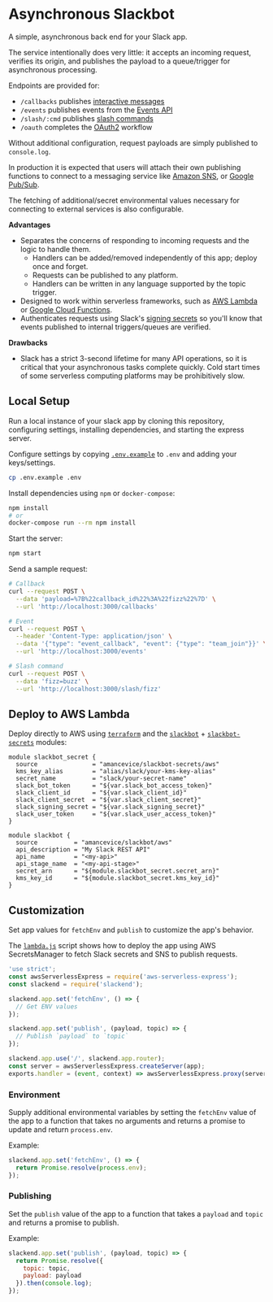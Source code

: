 # Asynchronous Slackbot

A simple, asynchronous back end for your Slack app.

The service intentionally does very little: it accepts an incoming request, verifies its origin, and publishes the payload to a queue/trigger for asynchronous processing.

Endpoints are provided for:

- `/callbacks` publishes [interactive messages](https://api.slack.com/interactive-messages)
- `/events` publishes events from the [Events API](https://api.slack.com/events-api)
- `/slash/:cmd` publishes [slash commands](https://api.slack.com/slash-commands)
- `/oauth` completes the [OAuth2](https://api.slack.com/docs/oauth) workflow

Without additional configuration, request payloads are simply published to `console.log`.

In production it is expected that users will attach their own publishing functions to connect to a messaging service like [Amazon SNS](https://aws.amazon.com/sns/), or [Google Pub/Sub](https://cloud.google.com/pubsub/docs/).

The fetching of additional/secret environmental values necessary for connecting to external services is also configurable.

**Advantages**

- Separates the concerns of responding to incoming requests and the logic to handle them.
  - Handlers can be added/removed independently of this app; deploy once and forget.
  - Requests can be published to any platform.
  - Handlers can be written in any language supported by the topic trigger.
- Designed to work within serverless frameworks, such as [AWS Lambda](https://aws.amazon.com/lambda/) or [Google Cloud Functions](https://cloud.google.com/functions/docs/).
- Authenticates requests using Slack's [signing secrets](https://api.slack.com/docs/verifying-requests-from-slack) so you'll know that events published to internal triggers/queues are verified.

**Drawbacks**

- Slack has a strict 3-second lifetime for many API operations, so it is critical that your asynchronous tasks complete quickly. Cold start times of some serverless computing platforms may be prohibitively slow.

## Local Setup

Run a local instance of your slack app by cloning this repository, configuring settings, installing dependencies, and starting the express server.

Configure settings by copying [`.env.example`](./.env.example) to `.env` and adding your keys/settings.

```bash
cp .env.example .env
```

Install dependencies using `npm` or `docker-compose`:

```bash
npm install
# or
docker-compose run --rm npm install
```

Start the server:

```bash
npm start
```

Send a sample request:

```bash
# Callback
curl --request POST \
  --data 'payload=%7B%22callback_id%22%3A%22fizz%22%7D' \
  --url 'http://localhost:3000/callbacks'

# Event
curl --request POST \
  --header 'Content-Type: application/json' \
  --data '{"type": "event_callback", "event": {"type": "team_join"}}' \
  --url 'http://localhost:3000/events'

# Slash command
curl --request POST \
  --data 'fizz=buzz' \
  --url 'http://localhost:3000/slash/fizz'
```

## Deploy to AWS Lambda

Deploy directly to AWS using [`terraform`](https://terraform.io) and the [`slackbot`](https://github.com/amancevice/terraform-aws-slackbot) + [`slackbot-secrets`](https://github.com/amancevice/terraform-aws-slackbot-secrets) modules:


```hcl
module slackbot_secret {
  source               = "amancevice/slackbot-secrets/aws"
  kms_key_alias        = "alias/slack/your-kms-key-alias"
  secret_name          = "slack/your-secret-name"
  slack_bot_token      = "${var.slack_bot_access_token}"
  slack_client_id      = "${var.slack_client_id}"
  slack_client_secret  = "${var.slack_client_secret}"
  slack_signing_secret = "${var.slack_signing_secret}"
  slack_user_token     = "${var.slack_user_access_token}"
}

module slackbot {
  source          = "amancevice/slackbot/aws"
  api_description = "My Slack REST API"
  api_name        = "<my-api>"
  api_stage_name  = "<my-api-stage>"
  secret_arn      = "${module.slackbot_secret.secret_arn}"
  kms_key_id      = "${module.slackbot_secret.kms_key_id}"
}
```

## Customization

Set app values for `fetchEnv` and `publish` to customize the app's behavior.

The [`lambda.js`](./lambda.js) script shows how to deploy the app using AWS SecretsManager to fetch Slack secrets and SNS to publish requests.

```javascript
'use strict';
const awsServerlessExpress = require('aws-serverless-express');
const slackend = require('slackend');

slackend.app.set('fetchEnv', () => {
  // Get ENV values
});

slackend.app.set('publish', (payload, topic) => {
  // Publish `payload` to `topic`
});

slackend.app.use('/', slackend.app.router);
const server = awsServerlessExpress.createServer(app);
exports.handler = (event, context) => awsServerlessExpress.proxy(server, event, context);
```

### Environment

Supply additional environmental variables by setting the `fetchEnv` value of the app to a function that takes no arguments and returns a promise to update and return `process.env`.

Example:

```javascript
slackend.app.set('fetchEnv', () => {
  return Promise.resolve(process.env);
});
```

### Publishing

Set the `publish` value of the app to a function that takes a `payload` and `topic` and returns a promise to publish.

Example:

```javascript
slackend.app.set('publish', (payload, topic) => {
  return Promise.resolve({
    topic: topic,
    payload: payload
  }).then(console.log);
});
```
